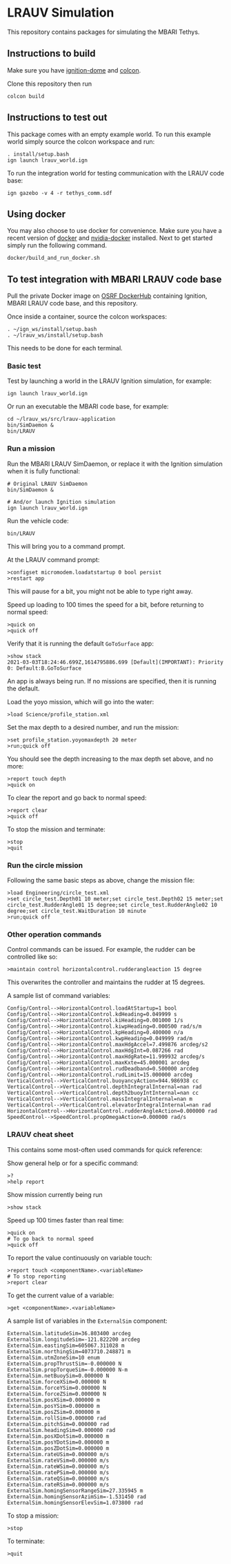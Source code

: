 # LRAUV Simulation

This repository contains packages for simulating the MBARI Tethys.

## Instructions to build

Make sure you have [ignition-dome](https://ignitionrobotics.org/docs/dome) and
[colcon](https://colcon.readthedocs.io/en/released/). 

Clone this repository then run
```
colcon build
```

## Instructions to test out

This package comes with an empty example world. To run this example world simply
source the colcon workspace and run:
```
. install/setup.bash
ign launch lrauv_world.ign
```

To run the integration world for testing communication with the LRAUV code base:
```
ign gazebo -v 4 -r tethys_comm.sdf
```

## Using docker

You may also choose to use docker for convenience. Make sure you have 
a recent version of [docker](https://docs.docker.com/) and 
[nvidia-docker](https://docs.nvidia.com/datacenter/cloud-native/container-toolkit/install-guide.html#docker)
installed. Next to get started simply run the following command.
```
docker/build_and_run_docker.sh
```

## To test integration with MBARI LRAUV code base

Pull the private Docker image on [OSRF DockerHub](https://hub.docker.com/u/osrf)
containing Ignition, MBARI LRAUV code base, and this repository.

Once inside a container, source the colcon workspaces:
```
. ~/ign_ws/install/setup.bash
. ~/lrauv_ws/install/setup.bash
```
This needs to be done for each terminal.

### Basic test

Test by launching a world in the LRAUV Ignition simulation, for example:
```
ign launch lrauv_world.ign
```

Or run an executable the MBARI code base, for example:
```
cd ~/lrauv_ws/src/lrauv-application
bin/SimDaemon &
bin/LRAUV
```

### Run a mission

Run the MBARI LRAUV SimDaemon, or replace it with the Ignition simulation when
it is fully functional:
```
# Original LRAUV SimDaemon
bin/SimDaemon &

# And/or launch Ignition simulation
ign launch lrauv_world.ign
```

Run the vehicle code:
```
bin/LRAUV
```
This will bring you to a command prompt.

At the LRAUV command prompt:
```
>configset micromodem.loadatstartup 0 bool persist
>restart app
```
This will pause for a bit, you might not be able to type right away.

Speed up loading to 100 times the speed for a bit, before returning to normal
speed:
```
>quick on
>quick off
```

Verify that it is running the default `GoToSurface` app:
```
>show stack
2021-03-03T18:24:46.699Z,1614795886.699 [Default](IMPORTANT): Priority 0: Default:B.GoToSurface
```
An app is always being run.
If no missions are specified, then it is running the default.

Load the yoyo mission, which will go into the water:
```
>load Science/profile_station.xml
```

Set the max depth to a desired number, and run the mission:
```
>set profile_station.yoyomaxdepth 20 meter
>run;quick off
```

You should see the depth increasing to the max depth set above, and no more:
```
>report touch depth
>quick on
```

To clear the report and go back to normal speed:
```
>report clear
>quick off
```

To stop the mission and terminate:
```
>stop
>quit
```

### Run the circle mission

Following the same basic steps as above, change the mission file:
```
>load Engineering/circle_test.xml
>set circle_test.Depth01 10 meter;set circle_test.Depth02 15 meter;set circle_test.RudderAngle01 15 degree;set circle_test.RudderAngle02 10 degree;set circle_test.WaitDuration 10 minute
>run;quick off
```

### Other operation commands

Control commands can be issued.
For example, the rudder can be controlled like so:
```
>maintain control horizontalcontrol.rudderangleaction 15 degree
```
This overwrites the controller and maintains the rudder at 15 degrees.

A sample list of command variables:
```
Config/Control-->HorizontalControl.loadAtStartup=1 bool
Config/Control-->HorizontalControl.kdHeading=0.049999 s
Config/Control-->HorizontalControl.kiHeading=0.001000 1/s
Config/Control-->HorizontalControl.kiwpHeading=0.000500 rad/s/m
Config/Control-->HorizontalControl.kpHeading=0.400000 n/a
Config/Control-->HorizontalControl.kwpHeading=0.049999 rad/m
Config/Control-->HorizontalControl.maxHdgAccel=7.499876 arcdeg/s2
Config/Control-->HorizontalControl.maxHdgInt=0.087266 rad
Config/Control-->HorizontalControl.maxHdgRate=11.999932 arcdeg/s
Config/Control-->HorizontalControl.maxKxte=45.000001 arcdeg
Config/Control-->HorizontalControl.rudDeadband=0.500000 arcdeg
Config/Control-->HorizontalControl.rudLimit=15.000000 arcdeg
VerticalControl-->VerticalControl.buoyancyAction=944.986938 cc
VerticalControl-->VerticalControl.depthIntegralInternal=nan rad
VerticalControl-->VerticalControl.depth2buoyIntInternal=nan cc
VerticalControl-->VerticalControl.massIntegralInternal=nan m
VerticalControl-->VerticalControl.elevatorIntegralInternal=nan rad
HorizontalControl-->HorizontalControl.rudderAngleAction=0.000000 rad
SpeedControl-->SpeedControl.propOmegaAction=0.000000 rad/s
```

### LRAUV cheat sheet

This contains some most-often used commands for quick reference:

Show general help or for a specific command:
```
>?
>help report
```

Show mission currently being run
```
>show stack
```

Speed up 100 times faster than real time:
```
>quick on
# To go back to normal speed
>quick off
```

To report the value continuously on variable touch:
```
>report touch <componentName>.<variableName>
# To stop reporting
>report clear
```

To get the current value of a variable:
```
>get <componentName>.<variableName>
```

A sample list of variables in the `ExternalSim` component:
```
ExternalSim.latitudeSim=36.803400 arcdeg
ExternalSim.longitudeSim=-121.822200 arcdeg
ExternalSim.eastingSim=605067.311028 m
ExternalSim.northingSim=4073710.248871 m
ExternalSim.utmZoneSim=10 enum
ExternalSim.propThrustSim=-0.000000 N
ExternalSim.propTorqueSim=-0.000000 N-m
ExternalSim.netBuoySim=0.000000 N
ExternalSim.forceXSim=0.000000 N
ExternalSim.forceYSim=0.000000 N
ExternalSim.forceZSim=0.000000 N
ExternalSim.posXSim=0.000000 m
ExternalSim.posYSim=0.000000 m
ExternalSim.posZSim=0.000000 m
ExternalSim.rollSim=0.000000 rad
ExternalSim.pitchSim=0.000000 rad
ExternalSim.headingSim=0.000000 rad
ExternalSim.posXDotSim=0.000000 m
ExternalSim.posYDotSim=0.000000 m
ExternalSim.posZDotSim=0.000000 m
ExternalSim.rateUSim=0.000000 m/s
ExternalSim.rateVSim=0.000000 m/s
ExternalSim.rateWSim=0.000000 m/s
ExternalSim.ratePSim=0.000000 m/s
ExternalSim.rateQSim=0.000000 m/s
ExternalSim.rateRSim=0.000000 m/s
ExternalSim.homingSensorRangeSim=27.335945 m
ExternalSim.homingSensorAzimSim=-1.531450 rad
ExternalSim.homingSensorElevSim=1.073800 rad
```

To stop a mission:
```
>stop
```

To terminate:
```
>quit
```
